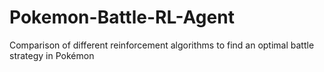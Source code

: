 # Pokemon-Battle-RL-Agent
Comparison of different reinforcement algorithms to find an optimal battle strategy in Pokémon
